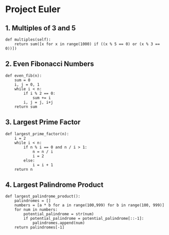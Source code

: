 # Project Euler

## 1. Multiples of 3 and 5

```
def multiples(self):
    return sum([x for x in range(1000) if ((x % 5 == 0) or (x % 3 == 0))])
```

## 2. Even Fibonacci Numbers

```
def even_fib(n):
    sum = 0
    i, j = 0, 1
    while i < n:
        if i % 2 == 0:
            sum += i
        i, j = j, i+j
    return sum
```

## 3. Largest Prime Factor

```
def largest_prime_factor(n):
    i = 2
    while i < n:
        if n % i == 0 and n / i > 1:
            n = n / i
            i = 2
        else:
            i = i + 1
    return n 
```

## 4. Largest Palindrome Product

```
def largest_palindrome_product():
    palindromes = []
    numbers = [a * b for a in range(100,999) for b in range(100, 999)]
    for num in numbers:
        potential_palindrome = str(num)
        if potential_palindrome = potential_palindrome[::-1]:
            palindromes.append(num)
    return palindromes[-1]
```

